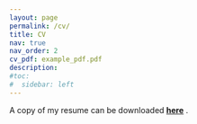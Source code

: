 ```yaml
---
layout: page
permalink: /cv/
title: CV
nav: true
nav_order: 2
cv_pdf: example_pdf.pdf
description:
#toc:
#  sidebar: left
---
```


<p> A copy of my resume can be downloaded 
<a href="/assets/pdf/example_pdf.pdf" download="pratta_resume.pdf"><strong>here</strong></a>
. </p>
          